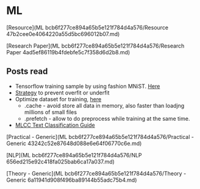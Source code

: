 # ML

[Resource](ML bcb6f277ce894a65b5e121f784d4a576/Resource 47b2cee0e4064220a55d5bc696012b07.md)

[Research Paper](ML bcb6f277ce894a65b5e121f784d4a576/Research Paper 4ad5ef86119b4fdebfe5c7f358d6d2b8.md)

## Posts read

- Tensorflow training sample by using fashion MNiST.  [Here](https://www.tensorflow.org/tutorials/keras/classification)
- [Strategy](https://www.tensorflow.org/tutorials/keras/overfit_and_underfit#strategies_to_prevent_overfitting) to prevent overfit or underfit
- Optimize dataset for training, [here](https://www.tensorflow.org/tutorials/keras/text_classification#configure_the_dataset_for_performance)
    - .cache - avoid store all data in memory, also faster than loadjng millions of small files
    - .prefetch - allow to do preprocess while training at the same time.
- [MLCC Text Classification Guide](https://developers.google.com/machine-learning/guides/text-classification/)

[Practical - Generic](ML bcb6f277ce894a65b5e121f784d4a576/Practical - Generic 43242c52e87648d088e6e64f06770c6e.md)

[NLP](ML bcb6f277ce894a65b5e121f784d4a576/NLP 656ed215e92c418fa025bab6ca17a037.md)

[Theory - Generic](ML bcb6f277ce894a65b5e121f784d4a576/Theory - Generic 6a11941d908f496ba89144b55adc75b4.md)